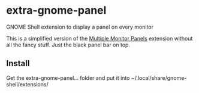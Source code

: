 extra-gnome-panel
=================

GNOME Shell extension to display a panel on every monitor

This is a simplified version of the [Multiple Monitor Panels](https://github.com/darkxst/multiple-monitor-panels/) extension without all the fancy stuff.
Just the black panel bar on top.

Install
------------
Get the extra-gnome-panel... folder and put it into ~/.local/share/gnome-shell/extensions/
